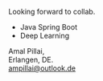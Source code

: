 Looking forward to collab. 
- Java Spring Boot
- Deep Learning 

Amal Pillai, \
Erlangen, DE. \
ampillai@outlook.de 
<!---
vajraaynam/vajraaynam is a ✨ special ✨ repository because its `README.md` (this file) appears on your GitHub profile.
You can click the Preview link to take a look at your changes.
--->
